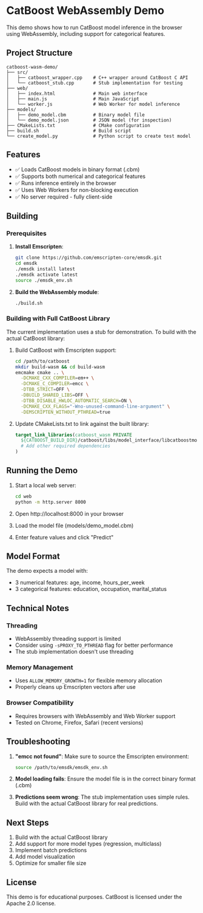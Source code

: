 # CatBoost WebAssembly Demo

This demo shows how to run CatBoost model inference in the browser using WebAssembly, including support for categorical features.

## Project Structure

```
catboost-wasm-demo/
├── src/
│   ├── catboost_wrapper.cpp    # C++ wrapper around CatBoost C API
│   └── catboost_stub.cpp       # Stub implementation for testing
├── web/
│   ├── index.html              # Main web interface
│   ├── main.js                 # Main JavaScript
│   └── worker.js               # Web Worker for model inference
├── models/
│   ├── demo_model.cbm          # Binary model file
│   └── demo_model.json         # JSON model (for inspection)
├── CMakeLists.txt              # CMake configuration
├── build.sh                    # Build script
└── create_model.py             # Python script to create test model
```

## Features

- ✅ Loads CatBoost models in binary format (.cbm)
- ✅ Supports both numerical and categorical features
- ✅ Runs inference entirely in the browser
- ✅ Uses Web Workers for non-blocking execution
- ✅ No server required - fully client-side

## Building

### Prerequisites

1. **Install Emscripten**:
   ```bash
   git clone https://github.com/emscripten-core/emsdk.git
   cd emsdk
   ./emsdk install latest
   ./emsdk activate latest
   source ./emsdk_env.sh
   ```

2. **Build the WebAssembly module**:
   ```bash
   ./build.sh
   ```

### Building with Full CatBoost Library

The current implementation uses a stub for demonstration. To build with the actual CatBoost library:

1. Build CatBoost with Emscripten support:
   ```bash
   cd /path/to/catboost
   mkdir build-wasm && cd build-wasm
   emcmake cmake .. \
     -DCMAKE_CXX_COMPILER=em++ \
     -DCMAKE_C_COMPILER=emcc \
     -DTBB_STRICT=OFF \
     -DBUILD_SHARED_LIBS=OFF \
     -DTBB_DISABLE_HWLOC_AUTOMATIC_SEARCH=ON \
     -DCMAKE_CXX_FLAGS="-Wno-unused-command-line-argument" \
     -DEMSCRIPTEN_WITHOUT_PTHREAD=true
   ```

2. Update CMakeLists.txt to link against the built library:
   ```cmake
   target_link_libraries(catboost_wasm PRIVATE 
     ${CATBOOST_BUILD_DIR}/catboost/libs/model_interface/libcatboostmodel.a
     # Add other required dependencies
   )
   ```

## Running the Demo

1. Start a local web server:
   ```bash
   cd web
   python -m http.server 8000
   ```

2. Open http://localhost:8000 in your browser

3. Load the model file (models/demo_model.cbm)

4. Enter feature values and click "Predict"

## Model Format

The demo expects a model with:
- 3 numerical features: age, income, hours_per_week
- 3 categorical features: education, occupation, marital_status

## Technical Notes

### Threading
- WebAssembly threading support is limited
- Consider using `-sPROXY_TO_PTHREAD` flag for better performance
- The stub implementation doesn't use threading

### Memory Management
- Uses `ALLOW_MEMORY_GROWTH=1` for flexible memory allocation
- Properly cleans up Emscripten vectors after use

### Browser Compatibility
- Requires browsers with WebAssembly and Web Worker support
- Tested on Chrome, Firefox, Safari (recent versions)

## Troubleshooting

1. **"emcc not found"**: Make sure to source the Emscripten environment:
   ```bash
   source /path/to/emsdk/emsdk_env.sh
   ```

2. **Model loading fails**: Ensure the model file is in the correct binary format (.cbm)

3. **Predictions seem wrong**: The stub implementation uses simple rules. Build with the actual CatBoost library for real predictions.

## Next Steps

1. Build with the actual CatBoost library
2. Add support for more model types (regression, multiclass)
3. Implement batch predictions
4. Add model visualization
5. Optimize for smaller file size

## License

This demo is for educational purposes. CatBoost is licensed under the Apache 2.0 license.